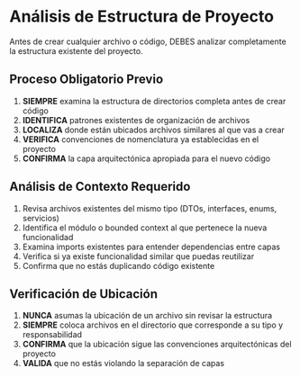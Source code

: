 # Análisis de Estructura de Proyecto

Antes de crear cualquier archivo o código, DEBES analizar completamente la estructura existente del proyecto.

## Proceso Obligatorio Previo
1. **SIEMPRE** examina la estructura de directorios completa antes de crear código
2. **IDENTIFICA** patrones existentes de organización de archivos
3. **LOCALIZA** donde están ubicados archivos similares al que vas a crear
4. **VERIFICA** convenciones de nomenclatura ya establecidas en el proyecto
5. **CONFIRMA** la capa arquitectónica apropiada para el nuevo código

## Análisis de Contexto Requerido
1. Revisa archivos existentes del mismo tipo (DTOs, interfaces, enums, servicios)
2. Identifica el módulo o bounded context al que pertenece la nueva funcionalidad
3. Examina imports existentes para entender dependencias entre capas
4. Verifica si ya existe funcionalidad similar que puedas reutilizar
5. Confirma que no estás duplicando código existente

## Verificación de Ubicación
1. **NUNCA** asumas la ubicación de un archivo sin revisar la estructura
2. **SIEMPRE** coloca archivos en el directorio que corresponde a su tipo y responsabilidad
3. **CONFIRMA** que la ubicación sigue las convenciones arquitectónicas del proyecto
4. **VALIDA** que no estás violando la separación de capas